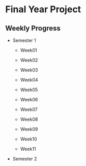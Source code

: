 # Final Year Project


## Weekly Progress
* Semester 1
    * Week01

    * Week02

    * Week03

    * Week04

    * Week05

    * Week06

    * Week07

    * Week08

    * Week09

    * Week10

    * Week11

* Semester 2
